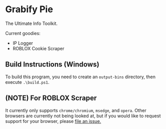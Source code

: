 # Grabify Pie

The Ultimate Info Toolkit.

Current goodies:

- IP Logger
- ROBLOX Cookie Scraper

## Build Instructions (Windows)

To build this program, you need to create an `output-bins` directory, then execute `.\build.ps1`.

## (NOTE) For ROBLOX Scraper

It currently only supports `chrome/chromium`, `msedge`, and `opera`. Other browsers are currently not being looked at, but if you would like to request support for your browser, please [file an issue.](https://github.com/thekaigonzalez/grabifyPie/issues)